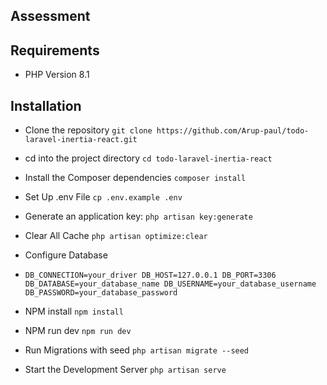 

## Assessment
 

## Requirements
- PHP Version  8.1



## Installation

-  Clone the repository `git clone https://github.com/Arup-paul/todo-laravel-inertia-react.git` 
 
- cd into the project directory `cd todo-laravel-inertia-react`
- Install the Composer dependencies `composer install`
- Set Up .env File `cp .env.example .env`
- Generate an application key: `php artisan key:generate`
- Clear All Cache `php artisan optimize:clear`
- Configure Database
- `DB_CONNECTION=your_driver
  DB_HOST=127.0.0.1
  DB_PORT=3306
  DB_DATABASE=your_database_name
  DB_USERNAME=your_database_username
  DB_PASSWORD=your_database_password`

- NPM install `npm install`
- NPM run dev `npm run dev`


-   Run Migrations with seed `php artisan migrate --seed`
-   Start the Development Server `php artisan serve`

 





  


